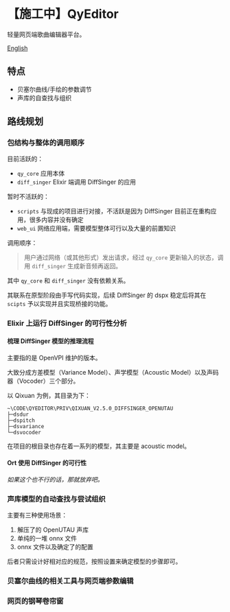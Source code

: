 # 【施工中】QyEditor

轻量网页端歌曲编辑器平台。

[English](README.en.md)

## 特点

* 贝塞尔曲线/手绘的参数调节
* 声库的自查找与组织

## 路线规划

### 包结构与整体的调用顺序

目前活跃的：

- `qy_core` 应用本体
- `diff_singer` Elixir 端调用 DiffSinger 的应用

暂时不活跃的：

- `scripts` 与现成的项目进行对接，不活跃是因为 DiffSinger 目前正在重构应用，很多内容并没有确定
- `web_ui` 网络应用端，需要模型整体可行以及大量的前置知识

调用顺序：

> 用户通过网络（或其他形式）发出请求，经过 `qy_core` 更新输入的状态，调用 `diff_singer` 生成新音频再返回。

其中 `qy_core` 和 `diff_singer` 没有依赖关系。

其联系在原型阶段由手写代码实现，后续 DiffSinger 的 dspx 稳定后将其在 `scipts` 予以实现并且实现桥接的功能。

### Elixir 上运行 DiffSinger 的可行性分析

#### 梳理 DiffSinger 模型的推理流程

主要指的是 OpenVPI 维护的版本。

大致分成方差模型（Variance Model）、声学模型（Acoustic Model）以及声码器（Vocoder）三个部分。

以 Qixuan 为例，其目录为下：

```tree
~\CODE\QYEDITOR\PRIV\QIXUAN_V2.5.0_DIFFSINGER_OPENUTAU
├─dsdur
├─dspitch
├─dsvariance
└─dsvocoder
```

在项目的根目录也存在着一系列的模型，其主要是 acoustic model。

#### Ort 使用 DiffSinger 的可行性

*如果这个也不行的话，那就放弃吧。*

### 声库模型的自动查找与尝试组织

主要有三种使用场景：

1. 解压了的 OpenUTAU 声库
2. 单纯的一堆 onnx 文件
3. onnx 文件以及确定了的配置

后者只需设计好相对应的规范，按照设置来确定模型的步骤即可。

### 贝塞尔曲线的相关工具与网页端参数编辑

### 网页的钢琴卷帘窗
